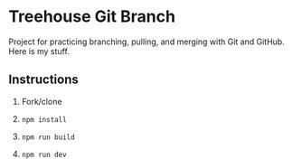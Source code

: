 # Treehouse Git Branch

Project for practicing branching, pulling, and merging with Git and GitHub. Here is my stuff.

## Instructions

1. Fork/clone

1. `npm install`

1. `npm run build`

1. `npm run dev`
